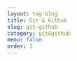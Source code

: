 ```yaml
---
layout: tag-blog
title: Git & Github
slug: git-github
category: git&github
menu: false
order: 1
---
```

